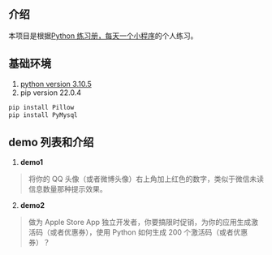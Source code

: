 ## 介绍
本项目是根据[Python 练习册，每天一个小程序][pythond-examples]的个人练习。

## 基础环境
1. [python version 3.10.5][python 3.10.5]  
2. pip version 22.0.4  
``` cmd
pip install Pillow
pip install PyMysql
```

## demo 列表和介绍
1. **demo1**  
> 将你的 QQ 头像（或者微博头像）右上角加上红色的数字，类似于微信未读信息数量那种提示效果。 
> 
2. **demo2**  
> 做为 Apple Store App 独立开发者，你要搞限时促销，为你的应用生成激活码（或者优惠券），使用 Python 如何生成 200 个激活码（或者优惠券）？  

[python 3.10.5]: https://www.python.org/downloads/release/python-3105/
[pythond-examples]: https://github.com/Yixiaohan/show-me-the-code-+
